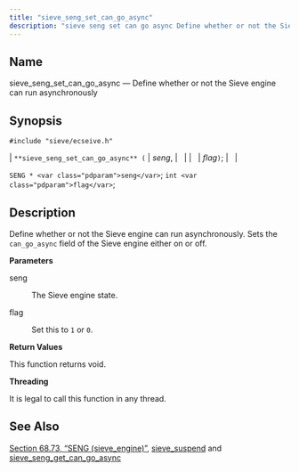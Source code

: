 ```yaml
---
title: "sieve_seng_set_can_go_async"
description: "sieve seng set can go async Define whether or not the Sieve engine can run asynchronously sieve seng set can go async seng flag SENG seng int flag Define whether or not the Sieve engine can run asynchronously Sets the can go async field of the Sieve engine either on..."
---
```


<a name="apis.sieve_seng_set_can_go_async"></a> 
## Name

sieve_seng_set_can_go_async — Define whether or not the Sieve engine can run asynchronously

## Synopsis

`#include "sieve/ecseive.h"`

| `**sieve_seng_set_can_go_async** (` | <var class="pdparam">seng</var>, |   |
|   | <var class="pdparam">flag</var>`)`; |   |

`SENG * <var class="pdparam">seng</var>`;
`int <var class="pdparam">flag</var>`;<a name="idp60757248"></a> 
## Description

Define whether or not the Sieve engine can run asynchronously. Sets the `can_go_async` field of the Sieve engine either on or off.

**<a name="idp60758976"></a> Parameters**

<dl class="variablelist">

<dt>seng</dt>

<dd>

The Sieve engine state.

</dd>

<dt>flag</dt>

<dd>

Set this to `1` or `0`.

</dd>

</dl>

**<a name="idp60764432"></a> Return Values**

This function returns void.

**<a name="idp60765344"></a> Threading**

It is legal to call this function in any thread.

<a name="idp60766768"></a> 
## See Also

[Section 68.73, “SENG (sieve_engine)”](structs.seng "68.73. SENG (sieve_engine)"), [sieve_suspend](/momentum/3/3-api/apis-sieve-suspend) and [sieve_seng_get_can_go_async](/momentum/3/3-api/apis-sieve-seng-get-can-go-async)